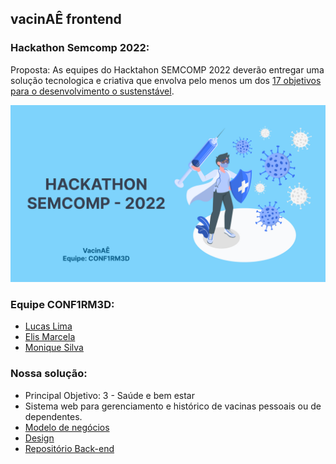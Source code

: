 ## vacinAÊ frontend

### Hackathon Semcomp 2022:

Proposta: As equipes do Hacktahon SEMCOMP 2022 deverão entregar uma solução tecnologica e criativa que envolva pelo menos um dos [17 objetivos para o desenvolvimento o sustenstável](https://brasil.un.org/pt-br/sdgs).

<img src="./public/Capa.jpg" width=600 heigth=500>

### Equipe CONF1RM3D:

- [Lucas Lima](https://github.com/LucasDSL)
- [Elis Marcela](https://github.com/develis)
- [Monique Silva](https://github.com/moniquedsilva)

### Nossa solução:

- Principal Objetivo: 3 - Saúde e bem estar
- Sistema web para gerenciamento e histórico de vacinas pessoais ou de dependentes.
- [Modelo de negócios](./docs/ModeloNegociosVacinae.pdf)
- [Design](https://www.figma.com/file/nHwxEmniePGeRbaOpsCFML/Semcomp?node-id=46%3A187)
- [Repositório Back-end](https://github.com/LucasDSL/hackaton-semcomp-backend)
